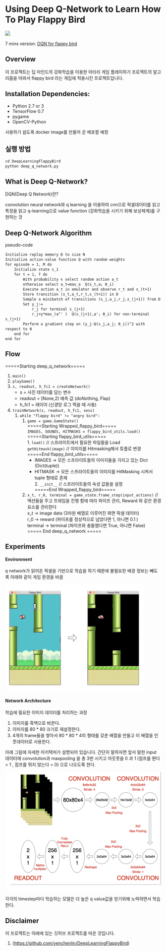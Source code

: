 # Using Deep Q-Network to Learn How To Play Flappy Bird

<img src="./images/flappy_bird_demp.gif" width="250">

7 mins version: [DQN for flappy bird](https://www.youtube.com/watch?v=THhUXIhjkCM)

## Overview
이 프로젝트는 딥 마인드의 강화학습을 이용한 아타리 게임 플레이하기 프로젝트의 알고리즘을 따와서 flappy bird 라는 게임에 적용시킨 프로젝트입니다.

## Installation Dependencies:
* Python 2.7 or 3
* TensorFlow 0.7
* pygame
* OpenCV-Python

사용하기 쉽도록 docker image를 만들어 곧 베포할 예정

## 실행 방법
```
cd DeepLearningFlappyBird
python deep_q_network.py
```

## What is Deep Q-Network?
DQN(Deep Q Network)란?

convolution neural network와 q learning 을 이용하여 cnn으로 픽셀데이터를 읽고 특징을 읽고 q-learning으로 value function (강화학습을 시키기 위해 보상체계)를 구현하는 것

## Deep Q-Network Algorithm

pseudo-code

```
Initialize replay memory D to size N
Initialize action-value function Q with random weights
for episode = 1, M do
    Initialize state s_1
    for t = 1, T do
        With probability ϵ select random action a_t
        otherwise select a_t=max_a  Q(s_t,a; θ_i)
        Execute action a_t in emulator and observe r_t and s_(t+1)
        Store transition (s_t,a_t,r_t,s_(t+1)) in D
        Sample a minibatch of transitions (s_j,a_j,r_j,s_(j+1)) from D
        Set y_j:=
            r_j for terminal s_(j+1)
            r_j+γ*max_(a^' )  Q(s_(j+1),a'; θ_i) for non-terminal s_(j+1)
        Perform a gradient step on (y_j-Q(s_j,a_j; θ_i))^2 with respect to θ
    end for
end for
```
## Flow  
=====Starting deep_q_network=====  
1. `main()`  
2. `playGame()`  
3. `s, readout, h_fc1 = createNetwork()`  
    - s = 사진 데이터를 담는 변수  
    - readout = [None,2] 예측 값 (doNothing, Flap) 
    - h_fc1 = 레이어 (신경망 로그 찍을 때 사용) 
 4. `trainNetwork(s, readout, h_fc1, sess)`   
    1. `while "flappy bird" != "angry bird":`  
        1. `game = game.GameState()`  
        =====Starting Wrapped_flappy_bird=====  
            `IMAGES, SOUNDS, HITMASKS = flappy_bird_utils.load()`  
                =====Starting flappy_bird_utils=====  
                1. `load()` // 스프라이트에서 필요한 파일들을 Load  
                    `getHitmask(image)`  // 이미지를 Hitmasking해서 튜플로 변경  
                =====End flappy_bird_utils=====  
            - IMAGES -> 모든 스프라이트들의 이미지들을 가지고 있는 Dict (Dict(tuple))  
            - HITMASK -> 모든 스프라이트들의 이미지를 HitMasking 시켜서 tuple 형태로 존재  
                2. `__init__`  // 스프라이트들의 속성 값들을 설정  
        =====End Wrapped_flappy_bird=====  
        2. `x_t, r_0, terminal = game_state.frame_step(input_actions)` // 액션들을 주고 프레임을 진행 함에 따라 파이프 관리, Reward 와 같은 환경 요소를 관리한다  
            x_t -> image data (3차원 배열로 이루어진 화면 픽셀 데이터)  
            r_0 -> reward (파이프를 정상적으로 넘었다면 1, 아니면 0.1 )  
            terminal -> terminal (파이프와 충돌했다면 True, 아니면 False)  
===== End deep_q_network =====   

## Experiments

#### Environment

q network가 읽어온 픽셀을 기반으로 학습을 하기 때문에 불필요한 배경 정보는 빼도록 아래와 같이 게임 환경을 바꿈

<img src="./images/preprocess.png" width="450">

#### Network Architecture
학습에 필요한 이미지 데이터를 처리하는 과정

1. 이미지를 흑백으로 바꾼다.
2. 이미지를 80 * 80 크기로 재설정한다.
3. 4개의 frame들을 쌓아서 80 * 80 * 4의 형태를 갖춘 배열을 만들고 이 배열을 인풋데이터로 사용한다.

아래 그림에 자세한 아키텍처가 설명되어 있습니다.
간단히 말하자면 앞서 말한 input 데이터에 convolution과 maxpooling 을 총 3번 시키고 아웃풋을 0 과 1 (점프를 뛴다 = 1 , 점프를 뛰지 않는다 = 0) 으로 나오도록 한다. 


<img src="./images/network.png">

각각의 timestep마다 학습하는 모델은 더 높은 q value값을 얻기위해 노력하면서 학습한다.


## Disclaimer
이 프로젝트는 아래에 있는 깃허브 프로젝트를 따온 것입니다.

1. (https://github.com/yenchenlin/DeepLearningFlappyBird)


